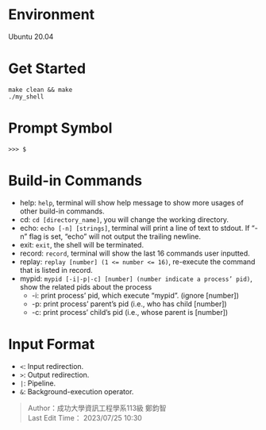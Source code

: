 # Environment
Ubuntu 20.04  
# Get Started
`make clean && make`  
`./my_shell`  
# Prompt Symbol
`>>> $`  
# Build-in Commands
* help: `help`, terminal will show help message to show more usages of other build-in commands.  
* cd: `cd [directory_name]`, you will change the working directory.  
* echo: `echo [-n] [strings]`, terminal will print a line of text to stdout. If “-n” flag is set, “echo” will not output the trailing newline.  
* exit: `exit`, the shell will be terminated.  
* record: `record`, terminal will show the last 16 commands user inputted.  
* replay: `replay [number] (1 <= number <= 16)`, re-execute the command that is listed in record.
* mypid: `mypid [-i|-p|-c] [number] (number indicate a process’ pid)`, show the related pids about the process
  * -i: print process’ pid, which execute “mypid”. (ignore [number])
  * -p: print process’ parent’s pid (i.e., who has child [number])
  * -c: print process’ child’s pid (i.e., whose parent is [number])
# Input Format
* `<`: Input redirection.
* `>`: Output redirection.
* `|`: Pipeline.
* `&`: Background-execution operator.

> Author：成功大學資訊工程學系113級 鄭鈞智  
> Last Edit Time： 2023/07/25 10:30
